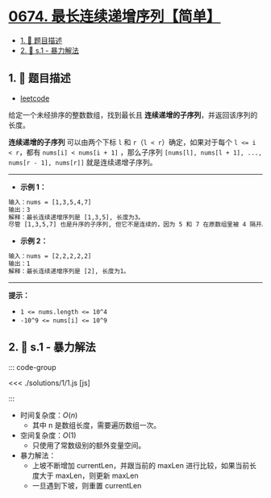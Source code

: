 # [0674. 最长连续递增序列【简单】](https://github.com/tnotesjs/TNotes.leetcode/tree/main/notes/0674.%20%E6%9C%80%E9%95%BF%E8%BF%9E%E7%BB%AD%E9%80%92%E5%A2%9E%E5%BA%8F%E5%88%97%E3%80%90%E7%AE%80%E5%8D%95%E3%80%91)

<!-- region:toc -->

- [1. 📝 题目描述](#1--题目描述)
- [2. 🎯 s.1 - 暴力解法](#2--s1---暴力解法)

<!-- endregion:toc -->

## 1. 📝 题目描述

- [leetcode](https://leetcode.cn/problems/longest-continuous-increasing-subsequence/)

给定一个未经排序的整数数组，找到最长且 **连续递增的子序列**，并返回该序列的长度。

**连续递增的子序列** 可以由两个下标 `l` 和 `r`（`l < r`）确定，如果对于每个 `l <= i < r`，都有 `nums[i] < nums[i + 1]` ，那么子序列 `[nums[l], nums[l + 1], ..., nums[r - 1], nums[r]]` 就是连续递增子序列。

---

- **示例 1：**

```txt
输入：nums = [1,3,5,4,7]
输出：3
解释：最长连续递增序列是 [1,3,5], 长度为3。
尽管 [1,3,5,7] 也是升序的子序列, 但它不是连续的，因为 5 和 7 在原数组里被 4 隔开。
```

- **示例 2：**

```txt
输入：nums = [2,2,2,2,2]
输出：1
解释：最长连续递增序列是 [2], 长度为1。
```

---

**提示：**

- `1 <= nums.length <= 10^4`
- `-10^9 <= nums[i] <= 10^9`


## 2. 🎯 s.1 - 暴力解法

::: code-group

<<< ./solutions/1/1.js [js]

:::

- 时间复杂度：$O(n)$
  - 其中 n 是数组长度，需要遍历数组一次。
- 空间复杂度：$O(1)$
  - 只使用了常数级别的额外变量空间。
- 暴力解法：
  - 上坡不断增加 currentLen，并跟当前的 maxLen 进行比较，如果当前长度大于 maxLen，则更新 maxLen
  - 一旦遇到下坡，则重置 currentLen

